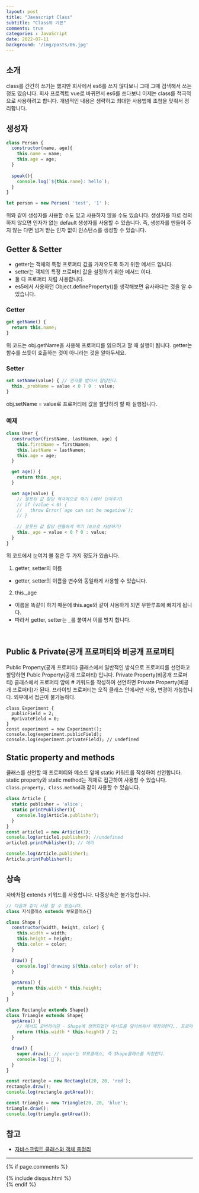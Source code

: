 ```yaml
---
layout: post
title: "Javascript Class"
subtitle: "Class의 기본"
comments: true
categories : JavaScript
date: 2022-07-11
background: '/img/posts/06.jpg'
---
```


## 소개
class를 간간히 쓰기는 했지만 회사에서 es6를 쓰지 않다보니 그때 그때 검색해서 쓰는 정도 였습니다.
회사 프로젝트 vue로 바뀌면서 es6를 쓰다보니 이제는 class를 적극적으로 사용하려고 합니다.
개념적인 내용은 생략하고 최대한 사용법에 초첨을 맞춰서 정리합니다.

## 생성자

```javascript
class Person {
  constructor(name, age){
    this.name = name;
    this.age = age;
  }
  
  speak(){
    console.log(`${this.name}: hello`);
  }
}

let person = new Person( 'test', '1' );
```
위와 같이 생성자를 사용할 수도 있고 사용하지 않을 수도 있습니다.
생성자를 따로 정의 하지 않으면 인자가 없는 default 생성자를 사용할 수 있습니다.
즉, 생성자를 만들어 주지 않는 다면 넘겨 받는 인자 없이 인스턴스를 생성할 수 있습니다.

## Getter & Setter
- getter는 객체의 특정 프로퍼티 값을 가져오도록 하기 위한 메서드 입니다.
- setter는 객체의 특정 프로퍼티 값을 설정하기 위한 메서드 이다.
- 둘 다 프로퍼티 처럼 사용합니다.
- es5에서 사용하던 Object.defineProperty()를 생각해보면 유사하다는 것을 알 수 있습니다.

### Getter
```javascript
get getName() {
  return this.name;
}
```
위 코드는 obj.getName을 사용해 프로퍼티를 읽으려고 할 때 실행이 됩니다.
getter는 함수를 쓰듯이 호출하는 것이 아니라는 것을 알아두세요.

### Setter
```javascript
set setName(value) { // 인자를 받아서 할당한다.
  this._probName = value < 0 ? 0 : value; 
}
```
obj.setName = value로 프로퍼티에 값을 할당하려 할 때 실행됩니다.

### 예제
```javascript
class User {
  constructor(firstName, lastNamem, age) {
    this.firstName = firstNamem;
    this.lastName = lastNamem;
    this.age = age;
  }

  get age() {
    return this._age;
  }

  set age(value) {
    // 잘못된 값 할당 적극적으로 막기 (에러 던저주기)
    // if (value < 0) {
    //   throw Error(`age can not be negative`);
    // }
    
    // 잘못된 값 할당 젠틀하게 막기 (0으로 저장하기)
    this._age = value < 0 ? 0 : value; 
  }
}
```
위 코드에서 눈여겨 볼 점은 두 가지 정도가 있습니다.
1. getter, setter의 이름
  - getter, setter의 이름을 변수와 동일하게 사용할 수 있습니다.
2. this._age
  - 이름을 똑같이 하기 때문에 this.age와 같이 사용하게 되면 무한루프에 빠지게 됩니다.
  - 따라서 getter, setter는 `_`를 붙여서 이를 방지 합니다.
<br>

## Public & Private(공개 프로퍼티와 비공개 프로퍼티
Public Property(공개 프로퍼티)
클래스에서 일반적인 방식으로 프로퍼티를 선언하고 할당하면 Publc Property(공개 프로퍼티) 입니다.
Private Property(비공개 프로퍼티)
클래스에서 프로퍼티 앞에 # 키워드를 작성하여 선언하면 Private Property(비공개 프로퍼티)가 된다. 프라이빗 프로퍼티는 오직 클래스 안에서만 사용, 변경이 가능합니다. 외부에서 접근이 불가능하다.

```javacript
class Experiment {
  publicField = 2;
  #privateField = 0;
}
const experiment = new Experiment();
console.log(experiment.publicField);
console.log(experiment.privateField); // undefined
```

## Static property and methods
클래스를 선언할 때 프로퍼티와 메소드 앞에 static 키워드를 작성하여 선언합니다.
static property와 static method는 객체로 접근하여 사용할 수 있습니다.
`Class.property, Class.method`과 같이 사용할 수 있습니다.
```javascript
class Article {
  static publisher = 'alice';
  static printPublisher(){
    console.log(Article.publisher);
  }
}
const article1 = new Article(1);
console.log(article1.publisher); //undefined
article1.printPublisher(); // 에러

console.log(Article.publisher);
Article.printPublisher();
```

## 상속
자바처럼 extends 키워드를 사용합니다. 다중상속은 불가능합니다.
```javascript
// 다음과 같이 사용 할 수 있습니다.
class 자식클래스 extends 부모클래스{}

class Shape {
  constructor(width, height, color) {
    this.width = width;
    this.height = height;
    this.color = color;
  }

  draw() {
    console.log(`drawing ${this.color} color of`);
  }
  
  getArea() {
    return this.width * this.height;
  }
}

class Rectangle extends Shape{}
class Triangle extends Shape{
  getArea() {
    // 메서드 오버라이딩 - Shape에 정의되었던 메서드를 덮어씌워서 재정의한다.. 프로퍼티도 오버라이딩이 가능하다.
    return (this.width * this.height) / 2;
  }

  draw() {
    super.draw(); // super는 부모클래스, 즉 Shape클래스를 지칭한다.
    console.log(`🔺`);
  }
}

const rectangle = new Rectangle(20, 20, 'red');
rectangle.draw();
console.log(rectangle.getArea());

const triangle = new Triangle(20, 20, 'blue');
triangle.draw();
console.log(triangle.getArea());

```



## 참고
- [자바스크립트 클래스와 객체 총정리](https://velog.io/@younoah/JS-%EC%9E%90%EB%B0%94%EC%8A%A4%ED%81%AC%EB%A6%BD%ED%8A%B8-%ED%81%B4%EB%9E%98%EC%8A%A4%EC%99%80-%EA%B0%9D%EC%B2%B4-%EC%B4%9D%EC%A0%95%EB%A6%AC)

---
{% if page.comments %}
<div id="post-disqus" class="container">
{% include disqus.html %}
</div>
{% endif %}
